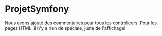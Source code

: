 # ProjetSymfony

Nous avons ajouté des commentaires pour tous les controlleurs.
Pour les pages HTML, il n'y a rien de spéciale, juste de l'affichage!
